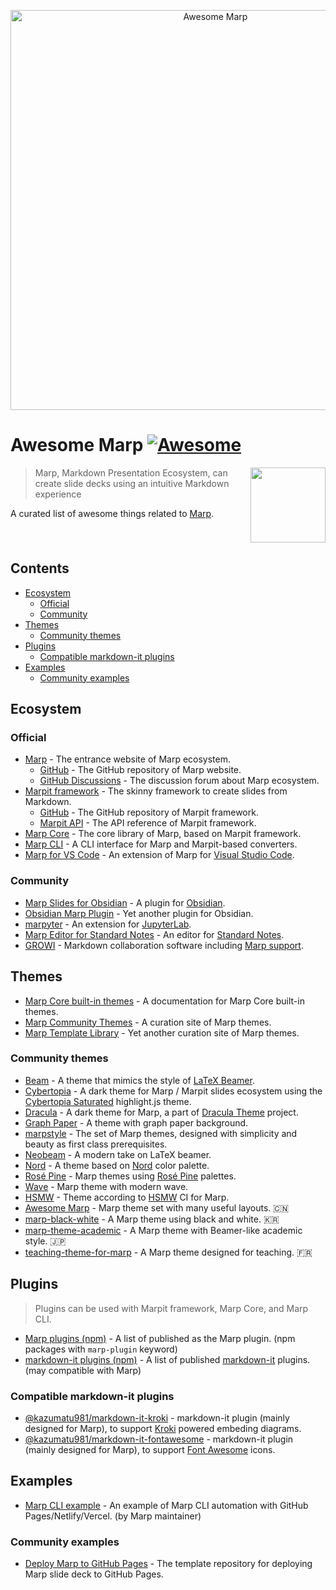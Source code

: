 <!-- lint disable awesome-git-repo-age -->

<p align="center">
  <img src="./awesome-marp.png" alt="Awesome Marp" width="640">
</p>

# Awesome Marp [![Awesome](https://awesome.re/badge-flat.svg)](https://awesome.re)

<a href="https://marp.app"><img src="https://marp.app/favicon.png" align="right" width="120" height="120" /></a>

> Marp, Markdown Presentation Ecosystem, can create slide decks using an intuitive Markdown experience

A curated list of awesome things related to [Marp].

[marp]: https://marp.app

<br clear="all" />

## Contents<!-- omit in toc -->

- [Ecosystem](#ecosystem)
  - [Official](#official)
  - [Community](#community)
- [Themes](#themes)
  - [Community themes](#community-themes)
- [Plugins](#plugins)
  - [Compatible markdown-it plugins](#compatible-markdown-it-plugins)
- [Examples](#examples)
  - [Community examples](#community-examples)

## Ecosystem

### Official

- [Marp] - The entrance website of Marp ecosystem.
  - [GitHub](https://github.com/marp-team/marp) - The GitHub repository of Marp website.
  - [GitHub Discussions](https://github.com/orgs/marp-team/discussions) - The discussion forum about Marp ecosystem.
- [Marpit framework](https://marpit.marp.app) - The skinny framework to create slides from Markdown.
  - [GitHub](https://github.com/marp-team/marpit) - The GitHub repository of Marpit framework.
  - [Marpit API](https://marpit-api.marp.app) - The API reference of Marpit framework.
- [Marp Core](https://github.com/marp-team/marp-core) - The core library of Marp, based on Marpit framework.
- [Marp CLI](https://github.com/marp-team/marp-cli) - A CLI interface for Marp and Marpit-based converters.
- [Marp for VS Code](https://github.com/marp-team/marp-vscode) - An extension of Marp for [Visual Studio Code](https://code.visualstudio.com/).

### Community

- [Marp Slides for Obsidian](https://github.com/samuele-cozzi/obsidian-marp-slides) - A plugin for [Obsidian](https://obsidian.md/).
- [Obsidian Marp Plugin](https://github.com/JichouP/obsidian-marp-plugin) - Yet another plugin for Obsidian.
- [marpyter](https://github.com/trungleduc/marpyter) - An extension for [JupyterLab](https://jupyter.org/).
- [Marp Editor for Standard Notes](https://github.com/TheodoreChu/marp-editor) - An editor for [Standard Notes](https://standardnotes.com/).
- [GROWI](https://github.com/weseek/growi/) - Markdown collaboration software including [Marp support](https://docs.growi.org/en/guide/features/presentation.html#what-are-growi-slide-and-marp-slide).

## Themes

- [Marp Core built-in themes](https://github.com/marp-team/marp-core/blob/main/themes/README.md) - A documentation for Marp Core built-in themes.
- [Marp Community Themes](https://rnd195.github.io/marp-community-themes/) - A curation site of Marp themes.
- [Marp Template Library](https://yoanbernabeu.github.io/MARP-Template-Library/) - Yet another curation site of Marp themes.

### Community themes

- [Beam](https://rnd195.github.io/marp-community-themes/theme/beam.html) - A theme that mimics the style of [LaTeX Beamer](https://www.ctan.org/pkg/beamer).
- [Cybertopia](https://github.com/noraj/cybertopia-marp) - A dark theme for Marp / Marpit slides ecosystem using the [Cybertopia Saturated](https://github.com/noraj/cybertopia-highlightjs) highlight.js theme.
- [Dracula](https://draculatheme.com/marp) - A dark theme for Marp, a part of [Dracula Theme](https://draculatheme.com/) project.
- [Graph Paper](https://rnd195.github.io/marp-community-themes/theme/graph_paper.html) - A theme with graph paper background.
- [marpstyle](https://github.com/cunhapaulo/marpstyle) - The set of Marp themes, designed with simplicity and beauty as first class prerequisites.
- [Neobeam](https://github.com/mikael-ros/neobeam) - A modern take on LaTeX beamer.
- [Nord](https://github.com/mastern2k3/marpit-nord-theme) - A theme based on [Nord](https://www.nordtheme.com/) color palette.
- [Rosé Pine](https://github.com/rainbowflesh/Rose-Pine-For-Marp) - Marp themes using [Rosé Pine](https://rosepinetheme.com/) palettes.
- [Wave](https://github.com/JuliusWiedemann/MarpThemeWave) - Marp theme with modern wave.
- [HSMW](https://git.hs-mittweida.de/marp/marp-theme-hsmw) - Theme according to [HSMW](https://www.hs-mittweida.de/) CI for Marp.
- [Awesome Marp](https://github.com/favourhong/Awesome-Marp) - Marp theme set with many useful layouts. 🇨🇳
- [marp-black-white](https://github.com/hyuunnn/marp-black-white) - A Marp theme using black and white. 🇰🇷
- [marp-theme-academic](https://github.com/kaisugi/marp-theme-academic) - A Marp theme with Beamer-like academic style. 🇯🇵
- [teaching-theme-for-marp](https://github.com/eyssette/teaching-theme-for-marp) - A Marp theme designed for teaching. 🇫🇷

## Plugins

> Plugins can be used with Marpit framework, Marp Core, and Marp CLI.

- [Marp plugins (npm)](https://www.npmjs.com/search?q=keywords:marp-plugin) - A list of published as the Marp plugin. (npm packages with `marp-plugin` keyword)
- [markdown-it plugins (npm)](https://www.npmjs.com/search?q=keywords:markdown-it-plugin) - A list of published [markdown-it](https://github.com/markdown-it/markdown-it) plugins. (may compatible with Marp)

<!--
### Marp plugins

This section will list Marp-specific plugins.
-->

### Compatible markdown-it plugins

- [@kazumatu981/markdown-it-kroki](https://github.com/kazumatu981/markdown-it-kroki) - markdown-it plugin (mainly designed for Marp), to support [Kroki](https://kroki.io/) powered embeding diagrams.
- [@kazumatu981/markdown-it-fontawesome](https://github.com/kazumatu981/markdown-it-fontawesome) - markdown-it plugin (mainly designed for Marp), to support [Font Awesome](https://fontawesome.com/) icons.

## Examples

- [Marp CLI example](https://github.com/yhatt/marp-cli-example) - An example of Marp CLI automation with GitHub Pages/Netlify/Vercel. (by Marp maintainer)

### Community examples

- [Deploy Marp to GitHub Pages](https://github.com/ralexander-phi/marp-to-pages) - The template repository for deploying Marp slide deck to GitHub Pages.
